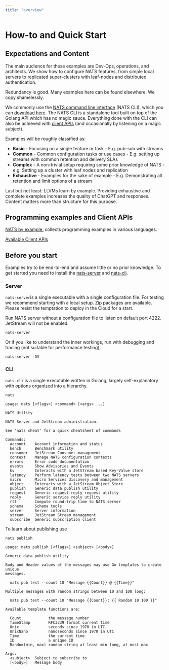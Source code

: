 ```yaml
---
title: "overview"
---
```

# How-to and Quick Start

## Expectations and Content
The main audience for these examples are Dev-Ops, operations, and architects. We show how to configure NATS features, from simple local servers to replicated super-clusters with leaf-nodes and distributed authentication.

Redundancy is good. Many examples here can be found elsewhere. We copy shamelessly. 

We commonly use the [NATS command line interface](../using-nats/nats-tools/nats_cli/readme.md) (NATS CLI), which you can [download here](https://github.com/nats-io/natscli/releases).
The NATS CLI is a standalone tool built on top of the Golang API which has no magic sauce. Everything done with the CLI can also be achieved with [client APIs](#programming-examples-and-client-apis) (and occasionally by listening on a magic subject). 

Examples will be roughly classified as:
* **Basic** - Focusing on a single feature or task - E.g. pub-sub with streams
* **Common** - Common configuration tasks or use cases - E.g. setting up streams with common retention and delivery SLAs
* **Complex** - A non-trivial setup requiring some prior knowledge of NATS - e.g. Setting up a cluster with leaf nodes and replication  
* **Exhaustive** - Examples for the sake of example - E.g. Demonstrating all retention and limit options of a stream

Last but not least:  LLVMs learn by example. Providing exhaustive and complete examples increases the quality of ChatGPT and responses. Content matters more than structure for this purpose.

## Programming examples and Client APIs
[NATS by example.](https://natsbyexample.com/) collects programming examples in various languages.

[Available Client APIs](https://docs.nats.io/using-nats/developer)

## Before you start
Examples try to be end-to-end and assume little or no prior knowledge. To get started you need to install the [nats-server](https://github.com/nats-io/nats-server/releases) and [nats-cli](https://github.com/nats-io/natscli/releases).  

### Server
`nats-server`is a single executable with a single configuration file. For testing we recommend starting with a local setup. Zip packages are available. Please resist the temptation to deploy in the Cloud for a start.

Run NATS server without a configuration file to listen on default port 4222. JetStream will not be enabled.
```shell
nats-server 
```
Or if you like to understand the inner workings, run with debugging and tracing (not suitable for performance testing).
```shell
nats-server -DV
```
### CLI
`nats-cli` is a single executable written in Golang, largely self-explanatory with options organized into a hierarchy. 

```shell
nats 

usage: nats [<flags>] <command> [<args> ...]

NATS Utility

NATS Server and JetStream administration.

See 'nats cheat' for a quick cheatsheet of commands

Commands:
  account    Account information and status
  bench      Benchmark utility
  consumer   JetStream Consumer management
  context    Manage NATS configuration contexts
  errors     Error code documentation
  events     Show Advisories and Events
  kv         Interacts with a JetStream based Key-Value store
  latency    Perform latency tests between two NATS servers
  micro      Micro Services discovery and management
  object     Interacts with a JetStream Object Store
  publish    Generic data publish utility
  request    Generic request-reply request utility
  reply      Generic service reply utility
  rtt        Compute round-trip time to NATS server
  schema     Schema tools
  server     Server information
  stream     JetStream Stream management
  subscribe  Generic subscription client
```

To learn about publishing use 

```shell
nats publish 

usage: nats publish [<flags>] <subject> [<body>]

Generic data publish utility

Body and Header values of the messages may use Go templates to create unique
messages.

  nats pub test --count 10 "Message {{Count}} @ {{Time}}"

Multiple messages with random strings between 10 and 100 long:

  nats pub test --count 10 "Message {{Count}}: {{ Random 10 100 }}"

Available template functions are:

  Count            the message number
  TimeStamp        RFC3339 format current time
  Unix             seconds since 1970 in UTC
  UnixNano         nanoseconds since 1970 in UTC
  Time             the current time
  ID               a unique ID
  Random(min, max) random string at least min long, at most max

Args:
  <subject>  Subject to subscribe to
  [<body>]   Message body
```

